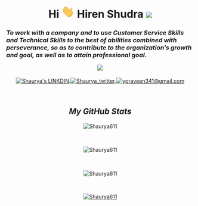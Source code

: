 <!----------------------------------- Heading Section ------------------------------------>
<h1 align="center">
    Hi
    <img src="https://raw.githubusercontent.com/ABSphreak/ABSphreak/master/gifs/Hi.gif" width="35">
    Hiren Shudra
    <img src="https://camo.githubusercontent.com/d3359cb00ab0b5ed8f2e1fe3fceb4fbaf3b614340f8c0db99c17b9f50b351770/68747470733a2f2f656d6f6a69732e736c61636b6d6f6a69732e636f6d2f656d6f6a69732f696d616765732f313533313834393433302f343234362f626c6f622d73756e676c61737365732e6769663f31353331383439343330" width="35">
</h1>



<!----------------------------------- About Section ------------------------------------>

<h3>
    <i>To work with a company and to use Customer Service Skills and Technical Skills to the best of abilities combined with perseverance, so as to contribute to the organization’s growth and goal, as well as to attain professional goal.</i>
</h3>

<!----------------------------------- Profile View Section ------------------------------------>

<p align="center">
<a align="center" href="https://github.com/DenverCoder1/readme-typing-svg"><img src="https://readme-typing-svg.herokuapp.com?&font=IBM+Plex+Sans&color=white&size=25&lines=Welcome+to+my+GitHub+Profile!;I'm+a+Tech-Stack+Support+Engineer." /></a>
</p>

<p align="center">
<p align="center">
    <a href="https://www.linkedin.com/in/hiren-shudra-a65880b3/">
        <img align="center" src="https://img.shields.io/badge/LinkedIn-0077B5?style=for-the-badge&logo=linkedin&logoColor=white" alt="Shaurya's LINKDIN"/>
    </a>
    <a href="https://twitter.com/shaurya611">
        <img align="center" src="https://img.shields.io/badge/Twitter-1DA1F2?style=for-the-badge&logo=twitter&logoColor=white" alt="Shaurya_twitter"/>
    </a>
    <a title="sethshaurya96@gmail.com" href="mailto:sethshaurya96@gmail.com">
        <img align="center" src="https://img.shields.io/badge/Gmail-D14836?style=for-the-badge&logo=gmail&logoColor=white" alt="ypraveen341@gmail.com"/>
    </a>
</p>
<br>
<!----------------------------------- GitHub Stats Section ------------------------------------>
<h2 align="center"><i>My GitHub Stats</i></h2>
<p align="center"></p>
<p align="center"><img align="center" src="https://github-readme-streak-stats.herokuapp.com/?user=Shaurya611i&&theme=highcontrast" alt="Shaurya611"/></p>
<p align="center">
</p>
<br>
<!----------------------------------- Tech Languages ------------------------------------>
<p align="center"><img align="center" src="https://github-readme-stats.vercel.app/api/top-langs?username=Shaurya611&show_icons=true&locale=en&layout=compact&&theme=highcontrast" alt="Shaurya611" /></p>
<p align="center">
</p>
<br>
<!----------------------------------- Git Status ------------------------------------>
<p align="center"><img align="center" src="https://github-readme-stats.vercel.app/api?username=Shaurya611&show_icons=true&locale=en&&theme=highcontrast" alt="Shaurya611" /></p>
<br>
<p align="center"><a href="https://github-profile-trophy.vercel.app/?username=Shaurya611&theme=algolia"><img src="https://github-profile-trophy.vercel.app/?username=Shaurya611&theme=algolia" alt="Shaurya611" /></a></p>
<br>
